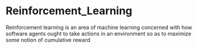 # Reinforcement_Learning
Reinforcement learning is an area of machine learning concerned with how software agents ought to take actions in an environment so as to maximize some notion of cumulative reward
